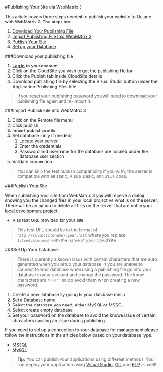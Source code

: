 #Publishing Your Site via WebMatrix 3

This article covers three steps needed to publish your website to Octane with WebMatrix 3. The steps are:

1. [Download Your Publishing File](https://www.gearhost.com/documentation/publish-via-webmatrix-3#user-content-download-your-publishing-file)
2. [Import Publishing File Into WebMatrix 3](https://www.gearhost.com/documentation/publish-via-webmatrix-3#user-content-import-publish-file-into-webmatrix-3)
3. [Publish Your Site](https://www.gearhost.com/documentation/publish-via-webmatrix-3#user-content-publish-your-site)
4. [Set up your Database](https://www.gearhost.com/documentation/publish-via-webmatrix-3#user-content-set-up-your-database)


###Download your publishing file
1. [Log in][login-link]  to your account
2. Click on the CloudSite you wish to get the publishing file for
3. Click the Publish tab inside CloudSite details
4. Download publishing file by selecting the Visual Studio button under the Application Publishing Files title

> If you reset your publishing password you will need to download your publishing file again and re-import it.

###Import Publish File into WebMatrix 3
1. Click on the Remote file menu
2. Click publish
3. Import publish profile
4. Set database (only if needed)
	1. Locate your server
	2. Enter the credentials
	3. Password and username for the database are located under the database user section
5. Validate connection

	

 >You can skip the test publish compatibility if you wish, the server is compatible with all static, Visual Basic, and .NET code.

###Publish Your Site

When publishing your site from WebMatrix 3 you will receive a dialog showing you the changed files in your local project vs what is on the server.  There will be an option to delete all files on the server that are not in your local development project.  

 

 - Visit test URL provided for your site
 
 >This test URL should be in the format of `http://{cloudsitename}.gear.host` where you replace `{cloudsitename}` with the name of your CloudSite

###Set Up Your Database

>There is currently a known issue with certain characters that are auto generated when you setup your database. If you are unable to connect to your database when using a publishing file go into your database in your account and change the password. The know characters are `*()/"'`  so do avoid them when creating a new password.

1. Create a new database by going to your database menu
2. Set a Database name
3. Select the database you need, either MySQL or MSSQL
4. Select create empty database
5. Set your password on the database to avoid the known issue of certain characters causing an issue during publishing

If you need to set up a connection to your database for management please follow the instructions in the articles below based on your database type.
   
- [MSSQL](https://www.gearhost.com/documentation/connect-to-a-mssql-database)
- [MySQL](https://www.gearhost.com/documentation/connecting-to-mysql-database)


[Login-Link]:https://my.gearhost.com/account/login

[menu-cloudsites]: https://raw.githubusercontent.com/GearHost/docs/master/Images/menu-cloudsites.png
[select-cloudsite]: https://raw.githubusercontent.com/GearHost/docs/master/Images/select-cloudsite.png
[download-publishing-file]: https://raw.githubusercontent.com/GearHost/docs/master/Images/publishfile.png

[menu-webmatrix]: https://raw.githubusercontent.com/GearHost/docs/master/Images/webmatrix-3-file-menu.png
[webmatrix-import-publish-file]: https://raw.githubusercontent.com/GearHost/docs/master/Images/webmatrix-import-publish-file.png
[webmatrix-validate-connection]: https://raw.githubusercontent.com/GearHost/docs/master/Images/webmatrix-validate-connection.png
[webmatrix-publish-preview]: https://raw.githubusercontent.com/GearHost/docs/master/Images/webmatrix-publish-preview.png
[webmatrix-destination]: https://raw.githubusercontent.com/GearHost/docs/master/Images/webmatrix-destination.png
[menu-locateserver]: https://raw.githubusercontent.com/GearHost/docs/master/Images/mssql-db-server.png
[database-viewpass]: https://raw.githubusercontent.com/GearHost/docs/master/Images/database-showhidepassword.png

[database-menu]: https://raw.githubusercontent.com/GearHost/docs/master/Images/menu-databases.png
[database-password]: https://raw.githubusercontent.com/GearHost/docs/master/Images/database-resetpassword.png
[database-name]: https://raw.githubusercontent.com/GearHost/docs/master/Images/database-namedb.png
[database-selectplan]: https://raw.githubusercontent.com/GearHost/docs/master/Images/database-selectplan.png
[database-empty]: https://raw.githubusercontent.com/GearHost/docs/master/Images/database-createempty.png

>**Tip:** You can publish your applications using different methods. You can deploy your application using [Visual Studio](https://www.gearhost.com/documentation/how-to-publish-your-app-from-visual-studio), [Git](https://www.gearhost.com/documentation/github-deploy-your-application), and [FTP](https://www.gearhost.com/documentation/how-to-publish-your-app-with-ftp) as well!